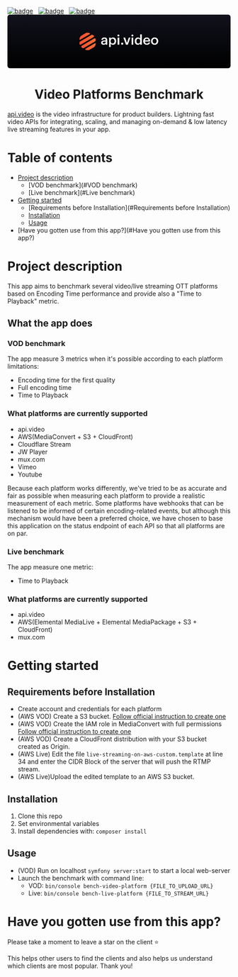 [![badge](https://img.shields.io/twitter/follow/api_video?style=social)](https://twitter.com/intent/follow?screen_name=api_video) &nbsp; [![badge](https://img.shields.io/github/stars/apivideo/video-platform-bench?style=social)](https://github.com/apivideo/video-platform-bench) &nbsp; [![badge](https://img.shields.io/discourse/topics?server=https%3A%2F%2Fcommunity.api.video)](https://community.api.video)
![](https://github.com/apivideo/API_OAS_file/blob/master/apivideo_banner.png)
<h1 align="center">Video Platforms Benchmark</h1>

[api.video](https://api.video) is the video infrastructure for product builders. Lightning fast video APIs for integrating, scaling, and managing on-demand & low latency live streaming features in your app.

# Table of contents

- [Project description](#project-description)
  - [VOD benchmark](#VOD benchmark)
  - [Live benchmark](#Live benchmark)
- [Getting started](#getting-started)
   - [Requirements before Installation](#Requirements before Installation)
   - [Installation](#installation)
   - [Usage](#Usage)
- [Have you gotten use from this app?](#Have you gotten use from this app?)

# Project description

This app aims to benchmark several video/live streaming OTT platforms based on Encoding Time performance and provide also a "Time to Playback" metric.

## What the app does
### VOD benchmark
The app measure 3 metrics when it's possible according to each platform limitations:
* Encoding time for the first quality
* Full encoding time
* Time to Playback

### What platforms are currently supported
* api.video
* AWS(MediaConvert + S3 + CloudFront)
* Cloudflare Stream
* JW Player
* mux.com
* Vimeo
* Youtube

Because each platform works differently, we've tried to be as accurate and fair as possible when measuring each platform to provide a realistic measurement of each metric.
Some platforms have webhooks that can be listened to be informed of certain encoding-related events, but although this mechanism would have been a preferred choice, we have chosen to base this application on the status endpoint of each API so that all platforms are on par.

### Live benchmark
The app measure one metric:
* Time to Playback
### What platforms are currently supported
* api.video
* AWS(Elemental MediaLive + Elemental MediaPackage + S3 + CloudFront)
* mux.com

# Getting started
## Requirements before Installation
* Create account and credentials for each platform
* (AWS VOD) Create a S3 bucket. [Follow official instruction to create one](https://docs.aws.amazon.com/mediaconvert/latest/ug/set-up-file-locations.html)
* (AWS VOD) Create the IAM role in MediaConvert with full permissions [Follow official instruction to create one](https://docs.aws.amazon.com/mediaconvert/latest/ug/creating-the-iam-role-in-mediaconvert-full.html)
* (AWS VOD) Create a CloudFront distribution with your S3 bucket created as Origin.
* (AWS Live) Edit the file `live-streaming-on-aws-custom.template` at line 34 and enter the CIDR Block of the server that will push the RTMP stream.
* (AWS Live)Upload the edited template to an AWS S3 bucket.

## Installation
1. Clone this repo
2. Set environmental variables
3. Install dependencies with: `composer install`

## Usage
* (VOD) Run on localhost `symfony server:start` to start a local web-server
* Launch the benchmark with command line:
    * VOD: `bin/console bench-video-platform {FILE_TO_UPLOAD_URL}`
    * Live: `bin/console bench-live-platform {FILE_TO_STREAM_URL}`

# Have you gotten use from this app?

Please take a moment to leave a star on the client ⭐

This helps other users to find the clients and also helps us understand which clients are most popular. Thank you!
